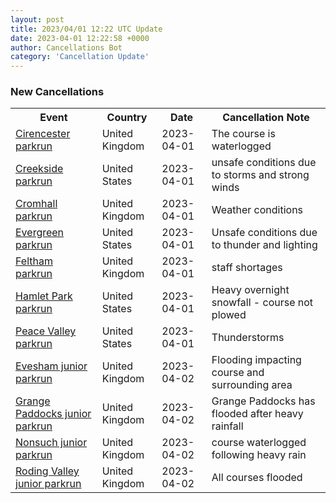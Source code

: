 ```yaml
---
layout: post
title: 2023/04/01 12:22 UTC Update
date: 2023-04-01 12:22:58 +0000
author: Cancellations Bot
category: 'Cancellation Update'
---
```


<h3>New Cancellations</h3>
<div class='hscrollable'>
<table style='width: 100%'>
    <tr>
        <th>Event</th>
        <th>Country</th>
        <th>Date</th>
        <th>Cancellation Note</th>
    </tr>
    <tr>
        <td><a href="https://www.parkrun.org.uk/cirencester">Cirencester parkrun</a></td>
        <td>United Kingdom</td>
        <td>2023-04-01</td>
        <td>The course is waterlogged</td>
    </tr>
    <tr>
        <td><a href="https://www.parkrun.us/creekside">Creekside parkrun</a></td>
        <td>United States</td>
        <td>2023-04-01</td>
        <td>unsafe conditions due to storms and strong winds</td>
    </tr>
    <tr>
        <td><a href="">Cromhall parkrun</a></td>
        <td>United Kingdom</td>
        <td>2023-04-01</td>
        <td>Weather conditions</td>
    </tr>
    <tr>
        <td><a href="https://www.parkrun.us/evergreen">Evergreen parkrun</a></td>
        <td>United States</td>
        <td>2023-04-01</td>
        <td>Unsafe conditions due to thunder and lighting</td>
    </tr>
    <tr>
        <td><a href="">Feltham parkrun</a></td>
        <td>United Kingdom</td>
        <td>2023-04-01</td>
        <td>staff shortages</td>
    </tr>
    <tr>
        <td><a href="https://www.parkrun.us/hamletpark">Hamlet Park parkrun</a></td>
        <td>United States</td>
        <td>2023-04-01</td>
        <td>Heavy overnight snowfall - course not plowed</td>
    </tr>
    <tr>
        <td><a href="https://www.parkrun.us/peacevalley">Peace Valley parkrun</a></td>
        <td>United States</td>
        <td>2023-04-01</td>
        <td>Thunderstorms</td>
    </tr>
    <tr>
        <td><a href="https://www.parkrun.org.uk/evesham-juniors">Evesham junior parkrun</a></td>
        <td>United Kingdom</td>
        <td>2023-04-02</td>
        <td>Flooding impacting course and surrounding area</td>
    </tr>
    <tr>
        <td><a href="https://www.parkrun.org.uk/grangepaddocks-juniors">Grange Paddocks junior parkrun</a></td>
        <td>United Kingdom</td>
        <td>2023-04-02</td>
        <td>Grange Paddocks has flooded after heavy rainfall</td>
    </tr>
    <tr>
        <td><a href="https://www.parkrun.org.uk/nonsuch-juniors">Nonsuch junior parkrun</a></td>
        <td>United Kingdom</td>
        <td>2023-04-02</td>
        <td>course waterlogged following heavy rain</td>
    </tr>
    <tr>
        <td><a href="https://www.parkrun.org.uk/rodingvalley-juniors">Roding Valley junior parkrun</a></td>
        <td>United Kingdom</td>
        <td>2023-04-02</td>
        <td>All courses flooded</td>
    </tr>
</table>
</div>
